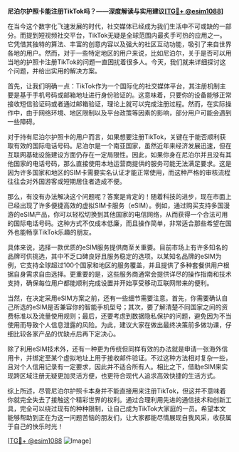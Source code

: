 **尼泊尔护照卡能注册TikTok吗？——深度解读与实用建议[[TG💪+ @esim1088](https://t.me/s/esim1088)]**

在当今这个数字化飞速发展的时代，社交媒体已经成为我们生活中不可或缺的一部分。而提到短视频社交平台，TikTok无疑是全球范围内最炙手可热的应用之一。它凭借其独特的算法、丰富的创意内容以及强大的社区互动功能，吸引了来自世界各地的用户。然而，对于一些特定地区的用户来说，比如尼泊尔，关于是否可以用当地的护照卡注册TikTok的问题一直困扰着很多人。今天，我们就来详细探讨这个问题，并给出实用的解决方案。

首先，让我们明确一点：TikTok作为一个国际化的社交媒体平台，其注册机制主要是基于手机号码或邮箱地址进行身份验证的。这意味着，只要你的设备能够正常接收短信验证码或者通过邮箱验证，理论上就可以完成注册过程。然而，在实际操作中，由于网络环境、地区限制以及平台政策等因素的影响，部分用户可能会遇到一些障碍。

对于持有尼泊尔护照卡的用户而言，如果想要注册TikTok，关键在于能否顺利获取有效的国际电话号码。尼泊尔是一个南亚国家，虽然近年来经济发展迅速，但在互联网基础设施建设方面仍存在一定局限性。因此，如果你身在尼泊尔并且没有其他国家的电话号码，那么直接使用本地运营商提供的服务可能无法满足要求。这是因为许多国家和地区的SIM卡需要实名认证才能正常使用，而这种严格的审核流程往往会对外国游客或短期居住者造成不便。

那么，有没有办法解决这个问题呢？答案是肯定的！随着科技的进步，现在市面上已经出现了许多便捷高效的虚拟SIM卡服务（eSIM）。例如，通过购买支持多国漫游的eSIM产品，你可以轻松切换到其他国家的电信网络，从而获得一个合法可用的国际电话号码。这种方式不仅成本低廉，而且操作简单，非常适合那些希望在国外也能畅享TikTok乐趣的朋友。

具体来说，选择一款优质的eSIM服务提供商至关重要。目前市场上有许多知名的品牌可供挑选，其中不乏口碑良好且服务稳定的选项。以某知名品牌的eSIM为例，它支持全球超过100个国家和地区的服务覆盖，并且提供了多种套餐供用户根据自身需求自由选择。更重要的是，这些服务商通常会提供详尽的操作指南和技术支持，确保每位用户都能顺利完成设置并开始享受移动互联网带来的便利。

当然，在决定采用eSIM方案之前，还有一些细节需要注意。首先，你需要确认自己所选的eSIM是否兼容你的智能手机型号；其次，要了解清楚不同国家之间的资费标准以及流量使用规则；最后，还要考虑到数据隐私保护的问题，避免因为不当使用而导致个人信息泄露的风险。为此，建议大家在做出最终决策前多做功课，仔细比较各家产品的优缺点后再下定决心。

除了利用eSIM技术外，还有一种更为传统但同样有效的办法就是申请一张海外信用卡，并绑定至某个虚拟地址上用于接收邮件验证。不过这种方法相对复杂一些，且对个人信用记录有一定要求，因此并不适合所有人。相比之下，借助eSIM来实现跨区域注册无疑更加灵活方便，也更符合现代人追求高效快捷的生活方式。

综上所述，尽管尼泊尔护照卡本身并不能直接用来注册TikTok，但这并不意味着你就完全失去了接触这个精彩世界的权利。通过合理利用先进的通信技术和创新工具，完全可以绕过现有的种种限制，让自己成为TikTok大家庭的一员。希望本文能够帮助到正在为这一问题苦恼的朋友们，让大家都能尽情展现自我风采，收获属于自己的快乐时光！

[[TG💪+ @esim1088](https://t.me/s/esim1088) ![Image](https://i.postimg.cc/4NQfJmqS/Snipaste-2025-05-13-00-14-12.png)]